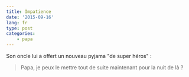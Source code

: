 ```yaml
---
title: Impatience
date: '2015-09-16'
lang: fr
type: post
categories:
    - papa
---
```


Son oncle lui a offert un nouveau pyjama "de super héros" :

> Papa, je peux le mettre tout de suite maintenant pour la nuit de là ?
